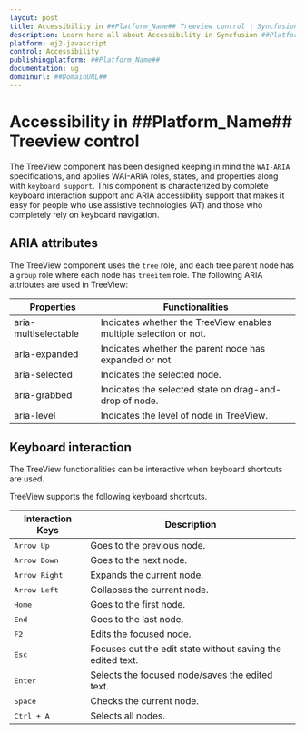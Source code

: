 ```yaml
---
layout: post
title: Accessibility in ##Platform_Name## Treeview control | Syncfusion
description: Learn here all about Accessibility in Syncfusion ##Platform_Name## Treeview control of Syncfusion Essential JS 2 and more.
platform: ej2-javascript
control: Accessibility 
publishingplatform: ##Platform_Name##
documentation: ug
domainurl: ##DomainURL##
---
```


# Accessibility in ##Platform_Name## Treeview control

The TreeView component has been designed keeping in mind the `WAI-ARIA` specifications, and applies WAI-ARIA roles, states, and properties along with `keyboard support`. This component is characterized by complete keyboard interaction support and ARIA accessibility support that makes it easy for people who use assistive technologies (AT) and those who completely rely on keyboard navigation.

## ARIA attributes

The TreeView component uses the `tree` role, and each tree parent node has a `group` role where each node has `treeitem` role. The following ARIA attributes are used in TreeView:

| **Properties** | **Functionalities** |
| --- | --- |
| aria-multiselectable | Indicates whether the TreeView enables multiple selection or not. |
| aria-expanded | Indicates whether the parent node has expanded or not. |
| aria-selected | Indicates the selected node. |
| aria-grabbed | Indicates the selected state on drag-and-drop of node. |
| aria-level | Indicates the level of node in TreeView. |

## Keyboard interaction

The TreeView functionalities can be interactive when keyboard shortcuts are used.

TreeView supports the following keyboard shortcuts.

| Interaction Keys | Description |
|------|---------|
| <kbd>Arrow Up</kbd> | Goes to the previous node. |
| <kbd>Arrow Down</kbd> | Goes to the next node. |
| <kbd>Arrow Right</kbd> | Expands the current node. |
| <kbd>Arrow Left</kbd> | Collapses the current node. |
| <kbd>Home</kbd> | Goes to the first node. |
| <kbd>End</kbd> | Goes to the last node. |
| <kbd>F2</kbd> | Edits the focused node. |
| <kbd>Esc</kbd> | Focuses out the edit state without saving the edited text. |
| <kbd>Enter</kbd> | Selects the focused node/saves the edited text. |
| <kbd>Space</kbd> | Checks the current node. |
| <kbd>Ctrl + A</kbd> | Selects all nodes. |